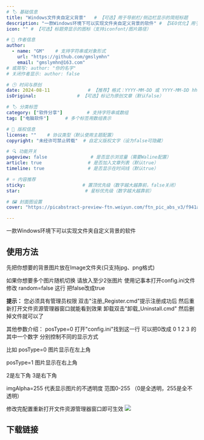 ```yaml
---
# 🏷️ 基础信息
title: "Windows文件夹自定义背景"   # 【可选】用于导航栏/侧边栏显示的简短标题
description: "一款Windows环境下可以实现文件夹自定义背景的软件" # 【SEO优化】用于搜索引擎显示的描述
icon: "" # 【可选】标题旁显示的图标（支持iconfont/图片路径）

# 👤 作者信息
author: 
  - name: "GM"    # 支持字符串或对象形式
    url: "https://github.com/gmslymhn" 
    email: "gmslymhn@163.com"
# 或简写: author: "你的名字" 
# 关闭作者显示: author: false

# 🕒 时间与原创
date: 2024-08-11              # 【推荐】格式：YYYY-MM-DD 或 YYYY-MM-DD hh:mm:ss
isOriginal:               # 【可选】标记为原创文章（默认false）

# 🏷️ 分类标签
category: ["软件分享"]         # 支持字符串或数组
tag: ["电脑软件"]      # 多个标签用数组表示

# 📜 版权信息
license: ""    # 协议类型（默认使用主题配置）
copyright: "未经许可禁止转载"  # 自定义版权文字（设为false可隐藏）

# 🔍 功能开关
pageview: false                # 是否显示浏览量（需要Waline配置）
article: true                 # 是否加入文章列表（默认true）
timeline: true                # 是否显示在时间线（默认true）

# ⭐ 内容推荐
sticky:                     # 置顶优先级（数字越大越靠前，false关闭）
star:                        # 星标优先级（数字越大越靠前）

# 🖼️ 封面图设置
cover: "https://picabstract-preview-ftn.weiyun.com/ftn_pic_abs_v3/f941a22b4e720e1c4a575889b5440cc3411a268f092d31eb86056e1d89bb2e08280fd626612eb274400120aba83dd14b?pictype=scale&from=30013&version=3.3.3.3&fname=2024-08-11gCmPG.png&size=750"  # 文章卡片封面图（建议尺寸：1200×600）

---
```

一款Windows环境下可以实现文件夹自定义背景的软件
<!-- more -->


## 使用方法

先把你想要的背景图片放在Image文件夹(只支持jpg、png格式)

如果你想要多个图片随机切换 请放入至少2张图片
使用记事本打开config.ini文件
修改
random=false 这行 把false改成true

**提示：**
您必须具有管理员权限
双击"注册_Register.cmd"提示注册成功后 然后重新打开文件资源管理器窗口就能看到效果
卸载双击"卸载_Uninstall.cmd" 然后删掉文件就可以了

其他参数介绍：
posType=0 打开"config.ini"找到这一行
可以把0改成 0 1 2 3 的其中一个数字
分别控制不同的显示方式

比如 
posType=0 图片显示在左上角

posType=1 图片显示在右上角

 2是左下角 3是右下角

imgAlpha=255
代表显示图片的不透明度 范围0-255 （0是全透明，255是全不透明）

修改完配置重新打开文件资源管理器窗口即可生效
![](https://picabstract-preview-ftn.weiyun.com/ftn_pic_abs_v3/f941a22b4e720e1c4a575889b5440cc3411a268f092d31eb86056e1d89bb2e08280fd626612eb274400120aba83dd14b?pictype=scale&from=30013&version=3.3.3.3&fname=2024-08-11gCmPG.png&size=750)

## 下载链接

[](https://netlify-lz.tyut.tech/?fid=is6fr273subc&pwd=akqy&isNewd=https://innlab.lanzn.com)
